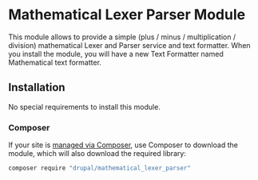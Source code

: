 # Mathematical Lexer Parser Module

This module allows to provide a simple (plus / minus / multiplication / division) mathematical Lexer and Parser service and text formatter.
When you install the module, you will have a new Text Formatter named Mathematical text formatter.

## Installation
No special requirements to install this module.


### Composer
If your site is [managed via Composer](https://www.drupal.org/node/2718229), use Composer to
download the module, which will also download the required library:
   ```sh
   composer require "drupal/mathematical_lexer_parser"
   ```
  
